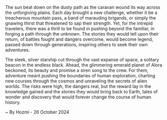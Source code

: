 
The sun beat down on the dusty path as the caravan wound its way across the unforgiving plains.  Each day brought a new challenge, whether it be a treacherous mountain pass, a band of marauding brigands, or simply the gnawing thirst that threatened to sap their strength. Yet, for the intrepid travelers, there was a thrill to be found in pushing beyond the familiar, in forging a path through the unknown.  The stories they would tell upon their return, of battles fought and dangers overcome, would become legend, passed down through generations, inspiring others to seek their own adventures. 

The sleek, silver starship cut through the vast expanse of space, a solitary beacon in the endless black.  Ahead, the glimmering emerald planet of Alora beckoned, its beauty and promise a siren song to the crew.  For them, adventure meant pushing the boundaries of human exploration, charting new courses through the cosmos and unraveling the secrets of alien worlds.  The risks were high, the dangers real, but the reward lay in the knowledge gained and the stories they would bring back to Earth, tales of wonder and discovery that would forever change the course of human history. 

~ By Hozmi - 26 October 2024
